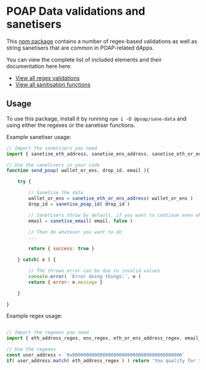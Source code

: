 # POAP Data validations and sanetisers

This [npm package](https://www.npmjs.com/package/@poap/sane-data) contains a number of regex-based validations as well as string sanetisers that are common in POAP-related dApps.

You can view the complete list of included elements and their documentation here here:

- [View all regex validations](https://github.com/poap-xyz/sane-data/tree/main/src/modules/validations.js)
- [View all sanitisation functions](https://github.com/poap-xyz/sane-data/tree/main/src/modules/sanitisers.js)

## Usage

To use this package, install it by running `npm i -D @poap/sane-data` and using either the regexes or the sanetiser functions.

Example sanetiser usage:

```js
// Import the sanetisers you need
import { sanetise_eth_address, sanetise_ens_address, sanetise_eth_or_ens_address, sanetise_poap_id, sanetise_poap_edit_code, sanetise_email } from '@poap/sane-data'

// Use the sanetisers in your code
function send_poap( wallet_or_ens, drop_id, email ){

    try {

        // Sanetise the data
        wallet_or_ens = sanetise_eth_or_ens_address( wallet_or_ens )
        drop_id = sanetise_poap_id( drop_id )

        // Sanetisers throw by default, if you want to continue even when the sanetiser fails, you can disable throwing like so:
        email = sanetise_email( email, false )

        // Then do whatever you want to do
        ...

        return { success: true }

    } catch( e ) {

        // The thrown error can be due to invalid values
        console.error( `Error doing things:`, e )
        return { error: e.message }

    }

}

```

Example regex usage:

```js

// Import the regexes you need
import { eth_address_regex, ens_regex, eth_or_ens_address_regex, email_regex, poap_id_regex, poap_edit_code_regex } from '@poap/sane-data'

// Use the regexes
const user_address = `0x0000000000000000000000000000000000000000`
if( user_address.match( eth_address_regex ) ) return 'You qualify for the airdrop'

```